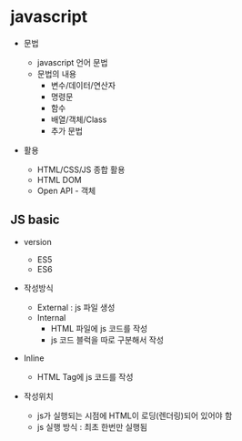 # javascript

- 문법
  - javascript 언어 문법
  - 문법의 내용
    - 변수/데이터/연산자
    - 명령문
    - 함수
    - 배열/객체/Class
    - 추가 문법


- 활용
  - HTML/CSS/JS 종합 활용
  - HTML DOM
  - Open API - 객체

## JS basic

- version
  - ES5
  - ES6

- 작성방식
  - External : js 파일 생성
  - Internal 
    - HTML 파일에 js 코드를 작성
    - js 코드 블럭을 따로 구분해서 작성
- Inline
  - HTML Tag에 js 코드를 작성

- 작성위치
  - js가 실행되는 시점에 HTML이 로딩(렌더링)되어 있어야 함 
  - js 실행 방식 : 최초 한번만 실행됨
